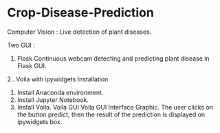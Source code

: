 # Crop-Disease-Prediction
Computer Vision : Live detection of plant diseases.

Two GUI :

1. Flask
Continuous webcam detecting and predicting plant disease in Flask GUI.

2.. Voila with ipywidgets
Installation
1. Install Anaconda environment.
2. Install Jupyter Notebook.
3. Install Voila.
Voila GUI
Voila GUI Interface Graphic. The user clicks on the button predict, then the result of the prediction is displayed on ipywidgets box.
